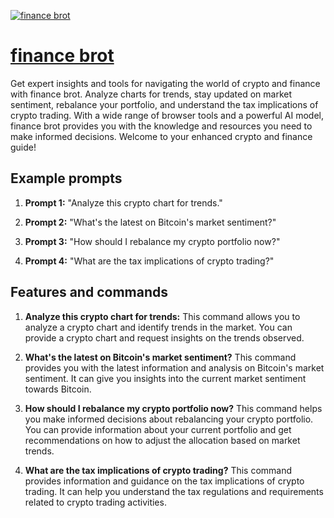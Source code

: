 [![finance brot](https://files.oaiusercontent.com/file-wxUFOWl1PtJ3Xk5r9MSslLWh?se=2123-10-15T01%3A12%3A16Z&sp=r&sv=2021-08-06&sr=b&rscc=max-age%3D31536000%2C%20immutable&rscd=attachment%3B%20filename%3Dc2f4dba6-30d1-4479-b9ae-8ddb346674ad.png&sig=J4zxguuoz3uIjLUMz%2BmetlNOcyePWTxdGrJGYXP1ubU%3D)](https://chat.openai.com/g/g-35BgQgoIo-finance-brot)

# [finance brot](https://chat.openai.com/g/g-35BgQgoIo-finance-brot)

Get expert insights and tools for navigating the world of crypto and finance with finance brot. Analyze charts for trends, stay updated on market sentiment, rebalance your portfolio, and understand the tax implications of crypto trading. With a wide range of browser tools and a powerful AI model, finance brot provides you with the knowledge and resources you need to make informed decisions. Welcome to your enhanced crypto and finance guide!

## Example prompts

1. **Prompt 1:** "Analyze this crypto chart for trends."

2. **Prompt 2:** "What's the latest on Bitcoin's market sentiment?"

3. **Prompt 3:** "How should I rebalance my crypto portfolio now?"

4. **Prompt 4:** "What are the tax implications of crypto trading?"

## Features and commands

1. **Analyze this crypto chart for trends:** This command allows you to analyze a crypto chart and identify trends in the market. You can provide a crypto chart and request insights on the trends observed.

2. **What's the latest on Bitcoin's market sentiment?** This command provides you with the latest information and analysis on Bitcoin's market sentiment. It can give you insights into the current market sentiment towards Bitcoin.

3. **How should I rebalance my crypto portfolio now?** This command helps you make informed decisions about rebalancing your crypto portfolio. You can provide information about your current portfolio and get recommendations on how to adjust the allocation based on market trends.

4. **What are the tax implications of crypto trading?** This command provides information and guidance on the tax implications of crypto trading. It can help you understand the tax regulations and requirements related to crypto trading activities.